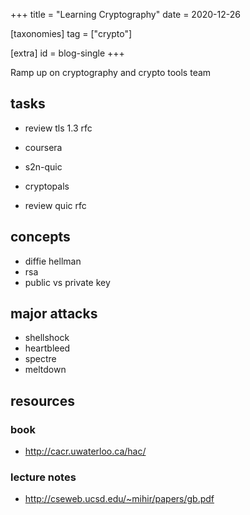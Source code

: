 +++
title = "Learning Cryptography"
date = 2020-12-26


[taxonomies]
tag = ["crypto"]

[extra]
id = blog-single
+++

Ramp up on cryptography and crypto tools team
<!-- more -->



## tasks
- review tls 1.3 rfc

- coursera
- s2n-quic

- cryptopals

- review quic rfc

## concepts
- diffie hellman
- rsa
- public vs private key

## major attacks
- shellshock
- heartbleed
- spectre
- meltdown

## resources
### book
- http://cacr.uwaterloo.ca/hac/
### lecture notes
- http://cseweb.ucsd.edu/~mihir/papers/gb.pdf

